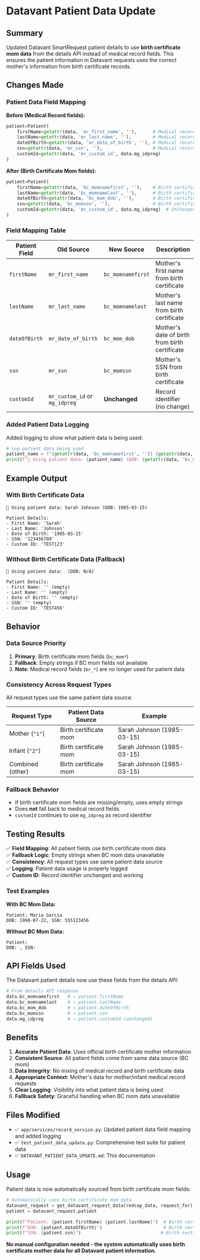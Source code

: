 # Datavant Patient Data Update

## Summary

Updated Datavant SmartRequest patient details to use **birth certificate mom data** from the details API instead of medical record fields. This ensures the patient information in Datavant requests uses the correct mother's information from birth certificate records.

## Changes Made

### Patient Data Field Mapping

**Before (Medical Record fields):**
```python
patient=Patient(
    firstName=getattr(data, 'mr_first_name', ''),      # Medical record
    lastName=getattr(data, 'mr_last_name', ''),        # Medical record  
    dateOfBirth=getattr(data, 'mr_date_of_birth', ''), # Medical record
    ssn=getattr(data, 'mr_ssn', ''),                   # Medical record
    customId=getattr(data, 'mr_custom_id', data.mg_idpreg)
)
```

**After (Birth Certificate Mom fields):**
```python
patient=Patient(
    firstName=getattr(data, 'bc_momnamefirst', ''),    # Birth certificate mom
    lastName=getattr(data, 'bc_momnamelast', ''),      # Birth certificate mom
    dateOfBirth=getattr(data, 'bc_mom_dob', ''),       # Birth certificate mom
    ssn=getattr(data, 'bc_momssn', ''),                # Birth certificate mom  
    customId=getattr(data, 'mr_custom_id', data.mg_idpreg)  # Unchanged
)
```

### Field Mapping Table

| Patient Field | Old Source | New Source | Description |
|---|---|---|---|
| `firstName` | `mr_first_name` | `bc_momnamefirst` | Mother's first name from birth certificate |
| `lastName` | `mr_last_name` | `bc_momnamelast` | Mother's last name from birth certificate |
| `dateOfBirth` | `mr_date_of_birth` | `bc_mom_dob` | Mother's date of birth from birth certificate |
| `ssn` | `mr_ssn` | `bc_momssn` | Mother's SSN from birth certificate |
| `customId` | `mr_custom_id` or `mg_idpreg` | **Unchanged** | Record identifier (no change) |

### Added Patient Data Logging

Added logging to show what patient data is being used:

```python
# Log patient data being used
patient_name = f"{getattr(data, 'bc_momnamefirst', '')} {getattr(data, 'bc_momnamelast', '')}".strip()
print(f"👤 Using patient data: {patient_name} (DOB: {getattr(data, 'bc_mom_dob', 'N/A')})")
```

## Example Output

### With Birth Certificate Data
```
👤 Using patient data: Sarah Johnson (DOB: 1985-03-15)

Patient Details:
- First Name: 'Sarah'
- Last Name: 'Johnson'  
- Date of Birth: '1985-03-15'
- SSN: '123456789'
- Custom ID: 'TEST123'
```

### Without Birth Certificate Data (Fallback)
```
👤 Using patient data:  (DOB: N/A)

Patient Details:
- First Name: '' (empty)
- Last Name: '' (empty)
- Date of Birth: '' (empty) 
- SSN: '' (empty)
- Custom ID: 'TEST456'
```

## Behavior

### Data Source Priority
1. **Primary**: Birth certificate mom fields (`bc_mom*`)
2. **Fallback**: Empty strings if BC mom fields not available
3. **Note**: Medical record fields (`mr_*`) are no longer used for patient data

### Consistency Across Request Types
All request types use the same patient data source:

| Request Type | Patient Data Source | Example |
|---|---|---|
| Mother (`"1"`) | Birth certificate mom | Sarah Johnson (1985-03-15) |
| Infant (`"2"`) | Birth certificate mom | Sarah Johnson (1985-03-15) |
| Combined (other) | Birth certificate mom | Sarah Johnson (1985-03-15) |

### Fallback Behavior
- If birth certificate mom fields are missing/empty, uses empty strings
- Does **not** fall back to medical record fields
- `customId` continues to use `mg_idpreg` as record identifier

## Testing Results

✅ **Field Mapping**: All patient fields use birth certificate mom data  
✅ **Fallback Logic**: Empty strings when BC mom data unavailable  
✅ **Consistency**: All request types use same patient data source  
✅ **Logging**: Patient data usage is properly logged  
✅ **Custom ID**: Record identifier unchanged and working  

### Test Examples

**With BC Mom Data:**
```
Patient: Maria Garcia
DOB: 1990-07-22, SSN: 555123456
```

**Without BC Mom Data:**
```
Patient:  
DOB: , SSN: 
```

## API Fields Used

The Datavant patient details now use these fields from the details API:

```python
# From details API response
data.bc_momnamefirst   # → patient.firstName
data.bc_momnamelast    # → patient.lastName  
data.bc_mom_dob        # → patient.dateOfBirth
data.bc_momssn         # → patient.ssn
data.mg_idpreg         # → patient.customId (unchanged)
```

## Benefits

1. **Accurate Patient Data**: Uses official birth certificate mother information
2. **Consistent Source**: All patient fields come from same data source (BC mom)
3. **Data Integrity**: No mixing of medical record and birth certificate data
4. **Appropriate Context**: Mother's data for mother/infant medical record requests
5. **Clear Logging**: Visibility into what patient data is being used
6. **Fallback Safety**: Graceful handling when BC mom data unavailable

## Files Modified

- ✅ `app/services/record_service.py`: Updated patient data field mapping and added logging
- ✅ `test_patient_data_update.py`: Comprehensive test suite for patient data
- ✅ `DATAVANT_PATIENT_DATA_UPDATE.md`: This documentation

## Usage

Patient data is now automatically sourced from birth certificate mom fields:

```python
# Automatically uses birth certificate mom data
datavant_request = get_datavant_request_data(redcap_data, request_for)
patient = datavant_request.patient

print(f"Patient: {patient.firstName} {patient.lastName}")  # Birth certificate mom name
print(f"DOB: {patient.dateOfBirth}")                       # Birth certificate mom DOB
print(f"SSN: {patient.ssn}")                              # Birth certificate mom SSN
```

**No manual configuration needed - the system automatically uses birth certificate mother data for all Datavant patient information.**